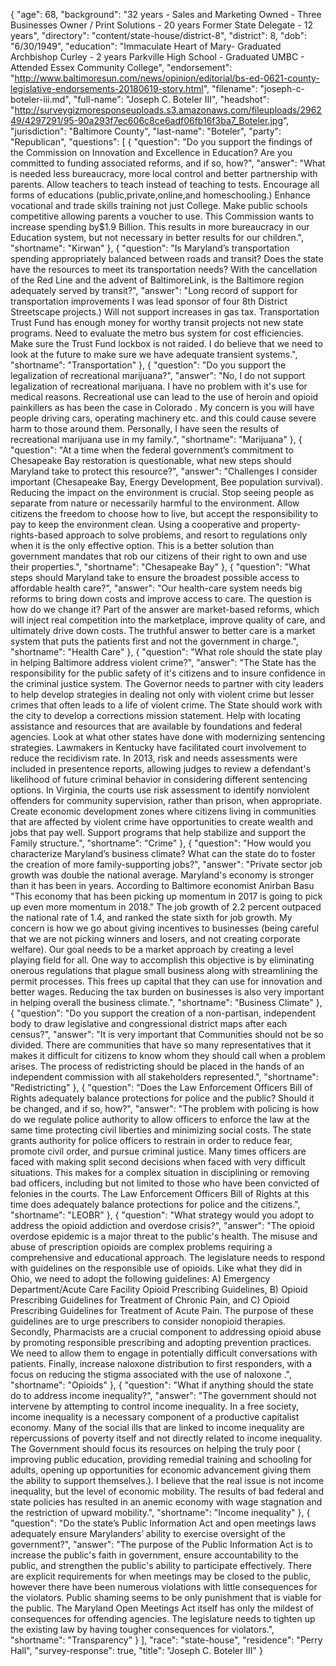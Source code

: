 {
  "age": 68,
  "background": "32 years - Sales and Marketing Owned - Three Businesses Owner / Print Solutions - 20 years Former State Delegate - 12 years",
  "directory": "content/state-house/district-8",
  "district": 8,
  "dob": "6/30/1949",
  "education": "Immaculate Heart of Mary- Graduated Archbishop Curley - 2 years Parkville High School - Graduated UMBC - Attended Essex Community College",
  "endorsement": "http://www.baltimoresun.com/news/opinion/editorial/bs-ed-0621-county-legislative-endorsements-20180619-story.html",
  "filename": "joseph-c-boteler-iii.md",
  "full-name": "Joseph C. Boteler III",
  "headshot": "http://surveygizmoresponseuploads.s3.amazonaws.com/fileuploads/296249/4297291/95-90a293f7ec606c8ce6adf06fb16f3ba7_Boteler.jpg",
  "jurisdiction": "Baltimore County",
  "last-name": "Boteler",
  "party": "Republican",
  "questions": [
    {
      "question": "Do you support the findings of the Commission on Innovation and Excellence in Education? Are you committed to funding associated reforms, and if so, how?",
      "answer": "What is needed less bureaucracy, more local control and better partnership with parents. Allow teachers to teach instead of teaching to tests. Encourage all forms of educations (public,private,online,and homeschooling.) Enhance vocational and trade skills training not just College. Make public schools competitive allowing parents a voucher to use. This Commission wants to increase spending  by$1.9 Billion. This results in more bureaucracy in our Education system, but not necessary in better results for our children.",
      "shortname": "Kirwan"
    },
    {
      "question": "Is Maryland’s transportation spending appropriately balanced between roads and transit? Does the state have the resources to meet its transportation needs? With the cancellation of the Red Line and the advent of BaltimoreLink, is the Baltimore region adequately served by transit?",
      "answer": "Long record of support for transportation improvements I was lead sponsor of four 8th District Streetscape projects.) Will not support increases in gas tax. Transportation Trust Fund has enough money for worthy transit projects not new state programs. Need to evaluate the metro bus system for cost efficiencies. Make sure the Trust Fund lockbox is not raided.  I do believe that we need to look at the future to make sure we have adequate transient systems.",
      "shortname": "Transportation"
    },
    {
      "question": "Do you support the legalization of recreational marijuana?",
      "answer": "No, I do not support legalization of recreational marijuana. I have no problem with it's use for medical reasons.  Recreational use can lead to the use of heroin and opioid painkillers as has been the case in Colorado .  My concern is you will have people driving cars, operating machinery etc. and  this could cause severe harm to those around them.  Personally, I have seen the results of recreational marijuana use  in my family.",
      "shortname": "Marijuana"
    },
    {
      "question": "At a time when the federal government’s commitment to Chesapeake Bay restoration is questionable, what new steps should Maryland take to protect this resource?",
      "answer": "Challenges I consider important (Chesapeake Bay, Energy Development, Bee population survival). Reducing the impact on the environment is crucial. Stop seeing people as separate from nature or necessarily  harmful to the environment. Allow citizens the freedom to choose how to live, but accept the responsibility to pay to keep the environment clean. Using a cooperative and property-rights-based approach to solve problems, and resort to regulations only when it is the only effective option. This is a better solution than government mandates that rob our citizens of their right to own  and use their properties.",
      "shortname": "Chesapeake Bay"
    },
    {
      "question": "What steps should Maryland take to ensure the broadest possible access to affordable health care?",
      "answer": "Our health-care system needs big reforms to bring down costs and improve access to care. The question is how do we change it? Part of the answer are market-based reforms, which will inject real competition into the marketplace, improve quality of care, and ultimately drive down costs. The truthful answer to better care is a market system that puts the patients first and not the government in charge.",
      "shortname": "Health Care"
    },
    {
      "question": "What role should the state play in helping Baltimore address violent crime?",
      "answer": "The State has the responsibility for the public safety of it's citizens and to  insure confidence in the criminal justice system.  The Governor needs to partner with city leaders to help develop strategies in dealing not only with violent crime but lesser crimes that often leads to a life of violent crime. The State should work with the city to develop a corrections mission statement. Help  with locating assistance and resources  that are available by foundations and federal agencies. Look at what other states have done with modernizing  sentencing strategies. Lawmakers in Kentucky  have facilitated court involvement to reduce the recidivism rate.  In 2013, risk and needs assessments were included in presentence reports, allowing  judges to review a defendant's likelihood of future criminal behavior in considering different sentencing options. In Virginia, the courts use risk assessment to identify nonviolent offenders for community supervision, rather than prison, when appropriate.  Create economic development zones where citizens living in communities that are affected by  violent crime  have opportunities to create wealth and jobs that pay well.  Support programs that help stabilize and support the Family structure.",
      "shortname": "Crime"
    },
    {
      "question": "How would you characterize Maryland’s business climate? What can the state do to foster the creation of more family-supporting jobs?",
      "answer": "Private sector job growth was double the national average. Maryland's economy is stronger than it has been in years. According to Baltimore economist Anirban Basu \"This economy that has been picking up momentum in 2017 is going to pick up even more momentum in 2018.\"  The job growth of 2.2 percent outpaced the national rate of 1.4, and ranked the state sixth for job growth. My concern is how we go about giving incentives to businesses (being careful that we are not picking winners and losers, and not creating corporate welfare). Our goal  needs to be a market approach by creating a level playing field for all. One way  to accomplish this objective  is by eliminating onerous regulations that plague small business along with streamlining the permit processes. This frees up capital that they can use for innovation and better wages.  Reducing  the tax burden on businesses is also very  important in helping  overall the business climate.",
      "shortname": "Business Climate"
    },
    {
      "question": "Do you support the creation of a non-partisan, independent body to draw legislative and congressional district maps after each census?",
      "answer": "It is very important that Communities should not be so divided. There are communities that have so many representatives that it makes it difficult for citizens to know whom they should call when a problem arises. The process of redistricting should be placed in the hands of an independent commission with all stakeholders represented.",
      "shortname": "Redistricting"
    },
    {
      "question": "Does the Law Enforcement Officers Bill of Rights adequately balance protections for police and the public? Should it be changed, and if so, how?",
      "answer": "The problem with policing is how do we regulate police authority to allow officers to enforce the law at the same time protecting civil liberties and minimizing social costs.  The state grants authority for police officers to restrain in order to reduce fear, promote civil order, and pursue criminal justice. Many times officers are faced with making split second decisions when faced with very difficult situations.  This makes for a complex situation in disciplining or removing bad officers, including but not limited to those who have been convicted of felonies in the courts. The Law Enforcement Officers Bill of Rights at this time does adequately balance protections for police and the citizens.",
      "shortname": "LEOBR"
    },
    {
      "question": "What strategy would you adopt to address the opioid addiction and overdose crisis?",
      "answer": "The opioid overdose epidemic is a major threat to the public's health. The misuse and abuse of prescription opioids are complex problems requiring a comprehensive and educational approach.  The legislature needs to respond with  guidelines on the responsible use of opioids.  Like what they did in Ohio, we need to adopt the following guidelines:  A) Emergency Department/Acute Care Facility Opioid Prescribing Guidelines, B) Opioid Prescribing Guidelines for Treatment of Chronic Pain, and C) Opioid Prescribing Guidelines for Treatment of Acute Pain. The purpose of these guidelines are to urge prescribers to consider nonopioid therapies.  Secondly, Pharmacists are a crucial component to addressing opioid abuse by promoting responsible prescribing and adopting prevention practices.  We need to allow them to engage in potentially difficult conversations with patients. Finally, increase naloxone distribution to first responders, with a  focus on reducing  the stigma associated with the use of naloxone .",
      "shortname": "Opioids"
    },
    {
      "question": "What if anything should the state do to address income inequality?",
      "answer": "The government should not intervene by attempting to control income inequality. In a free society, income inequality is a necessary component of a productive capitalist economy.  Many of the social ills that are linked to income inequality are repercussions of poverty itself and not directly related to income inequality. The Government should  focus its resources on helping the truly poor ( improving public education, providing remedial training and schooling for adults, opening  up opportunities for economic advancement  giving  them the ability to support themselves.). I believe that the real issue is not income inequality, but the level of economic mobility. The results of bad federal and state policies has resulted in  an anemic economy with wage stagnation and the restriction of upward mobility.",
      "shortname": "Income inequality"
    },
    {
      "question": "Do the state’s Public Information Act and open meetings laws adequately ensure Marylanders’ ability to exercise oversight of the government?",
      "answer": "The purpose of the  Public Information Act is to increase the public's faith in government, ensure accountability to the public, and  strengthen the public's ability to participate effectively.  There are explicit requirements for when meetings may be closed to the public, however there have been numerous violations with little consequences for the violators. Public shaming seems to be only punishment that is viable for the public.   The Maryland Open Meetings Act itself has only the mildest of consequences for offending agencies.  The legislature needs to tighten up the existing law by having tougher consequences for violators.",
      "shortname": "Transparency"
    }
  ],
  "race": "state-house",
  "residence": "Perry Hall",
  "survey-response": true,
  "title": "Joseph C. Boteler III"
}
